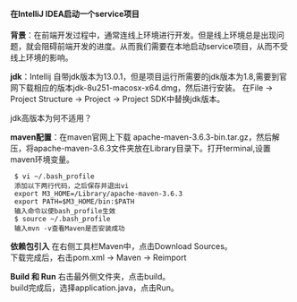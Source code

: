 #### 在IntelliJ IDEA启动一个service项目

**背景**：在前端开发过程中，通常连线上环境进行开发。但是线上环境总是出现问题，就会阻碍前端开发的进度。从而我们需要在本地启动service项目，从而不受线上环境的影响。

**jdk**：Intellij 自带jdk版本为13.0.1，但是项目运行所需要的jdk版本为1.8,需要到官网下载相应的版本jdk-8u251-macosx-x64.dmg，然后进行安装。
在File -> Project Structure -> Project -> Project SDK中替换jdk版本。

jdk高版本为何不适用？

**maven配置**：在maven官网上下载 apache-maven-3.6.3-bin.tar.gz，然后解压，将apache-maven-3.6.3文件夹放在Library目录下。打开terminal,设置maven环境变量。
``` 
 $ vi ~/.bash_profile
 添加以下两行代码，之后保存并退出vi
 export M3_HOME=/Library/apache-maven-3.6.3
 export PATH=$M3_HOME/bin:$PATH
 输入命令以使bash_profile生效
 $ source ~/.bash_profile
 输入mvn -v查看Maven是否安装成功
 ```

**依赖包引入**
在右侧工具栏Maven中，点击Download Sources。  
下载完成后，右击pom.xml -> Maven -> Reimport

**Build 和 Run**
右击最外侧文件夹，点击build。   
build完成后，选择application.java，点击Run。
